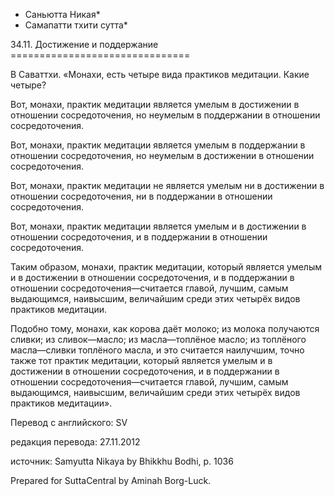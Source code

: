 * Саньютта Никая*
* Самапатти тхити сутта*

34\.11\. Достижение и поддержание
\=\=\=\=\=\=\=\=\=\=\=\=\=\=\=\=\=\=\=\=\=\=\=\=\=\=\=\=\=\=\=

В Саваттхи\. «Монахи, есть четыре вида практиков медитации\. Какие четыре?

Вот, монахи, практик медитации является умелым в достижении в отношении сосредоточения, но неумелым в поддержании в отношении сосредоточения\.

Вот, монахи, практик медитации является умелым в поддержании в отношении сосредоточения, но неумелым в достижении в отношении сосредоточения\.

Вот, монахи, практик медитации не является умелым ни в достижении в отношении сосредоточения, ни в поддержании в отношении сосредоточения\.

Вот, монахи, практик медитации является умелым и в достижении в отношении сосредоточения, и в поддержании в отношении сосредоточения\.

Таким образом, монахи, практик медитации, который является умелым и в достижении в отношении сосредоточения, и в поддержании в отношении сосредоточения—считается главой, лучшим, самым выдающимся, наивысшим, величайшим среди этих четырёх видов практиков медитации\.

Подобно тому, монахи, как корова даёт молоко; из молока получаются сливки; из сливок—масло; из масла—топлёное масло; из топлёного масла—сливки топлёного масла, и это считается наилучшим, точно также тот практик медитации, который является умелым и в достижении в отношении сосредоточения, и в поддержании в отношении сосредоточения—считается главой, лучшим, самым выдающимся, наивысшим, величайшим среди этих четырёх видов практиков медитации»\.

Перевод с английского: SV

редакция перевода: 27\.11\.2012

источник: Samyutta Nikaya by Bhikkhu Bodhi, p\. 1036

Prepared for SuttaCentral by Aminah Borg\-Luck\.